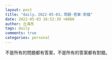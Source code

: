 ```yaml
---
layout: post
title: "daily，2022-05-03，問題-答案-對錯"
date: 2022-05-03 16:52:39 +0800
author: 丘海东 
tags: daily
comments: true
categories: personal
---
```

不是所有的問題都有答案，不是所有的答案都有對錯。  

